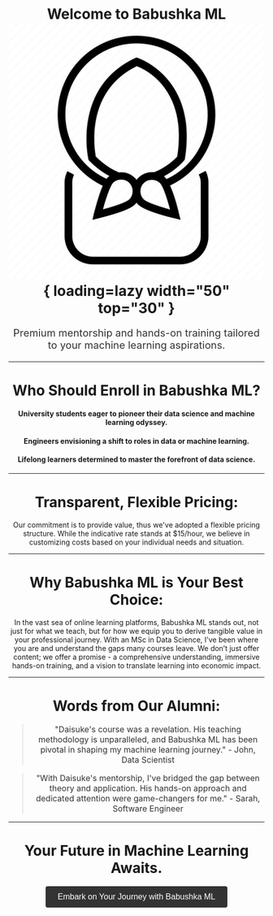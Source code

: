 # <center>Welcome to Babushka ML ![Image title](assets/babushka_black.png){ loading=lazy  width="50" top="30" }</center>
<center>
<p style="font-size:20px;color:#333;">Premium mentorship and hands-on training tailored to your machine learning aspirations.</p>
</center>

---
# <center>Who Should Enroll in Babushka ML?</center>

#### <center>University students eager to pioneer their data science and machine learning odyssey.</center>
#### <center>Engineers envisioning a shift to roles in data or machine learning.</center>
#### <center>Lifelong learners determined to master the forefront of data science.</center>

---
# <center>Transparent, Flexible Pricing:</center>

<center>Our commitment is to provide value, thus we've adopted a flexible pricing structure. While the indicative rate stands at $15/hour, we believe in customizing costs based on your individual needs and situation.</center>

---
# <center>Why Babushka ML is Your Best Choice:</center>

<center>In the vast sea of online learning platforms, Babushka ML stands out, not just for what we teach, but for how we equip you to derive tangible value in your professional journey. With an MSc in Data Science, I've been where you are and understand the gaps many courses leave. We don’t just offer content; we offer a promise - a comprehensive understanding, immersive hands-on training, and a vision to translate learning into economic impact.</center>

---
# <center>Words from Our Alumni:</center>

<center>
  <blockquote style="font-size:16px;color:#333;">"Daisuke's course was a revelation. His teaching methodology is unparalleled, and Babushka ML has been pivotal in shaping my machine learning journey." - John, Data Scientist</blockquote>
  <blockquote style="font-size:16px;color:#333;">"With Daisuke's mentorship, I've bridged the gap between theory and application. His hands-on approach and dedicated attention were game-changers for me." - Sarah, Software Engineer</blockquote>
</center>

---
# <center>Your Future in Machine Learning Awaits.</center>

<center>
  <button style="font-size:16px;padding:12px 24px;border:none;border-radius:4px;background-color:#333;color:#fff;">Embark on Your Journey with Babushka ML</button>
</center>
